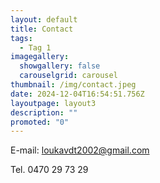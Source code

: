 ```yaml
---
layout: default
title: Contact
tags:
  - Tag 1
imagegallery:
  showgallery: false
  carouselgrid: carousel
thumbnail: /img/contact.jpeg
date: 2024-12-04T16:54:51.756Z
layoutpage: layout3
description: ""
promoted: "0"
---
```

E-mail: loukavdt2002@gmail.com

Tel. 0470 29 73 29